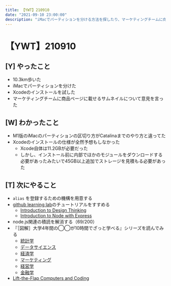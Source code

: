 ```yaml
---
title: 【YWT】210910
date: "2021-09-10 23:00:00"
description: "iMacでパーティションを分ける方法を探したり、マーケティングチームに向けて意見を言ったりした"
---
```


# 【YWT】210910

## [Y] やったこと

- 10.3km歩いた
- iMacでパーティションを分けた
- Xcodeのインストールを試した
- マーケティングチームに商品ページに載せるサムネイルについて意見を言った

## [W] わかったこと

- M1版のiMacのパーティションの区切り方がCatalinaまでのやり方と違ってた
- Xcodeのインストールの仕様が全然予想もしなかった
  - Xcode自体は11.2GBが必要だった
  - しかし、インストール前に内部でほかのモジュールをダウンロードする必要があったみたいで45GB以上追加でストレージを見積もる必要があった

## [T] 次にやること

- `alias` を登録するための機構を用意する
- [github learning lab](https://lab.github.com/githubtraining)のチュートリアルをすすめる
  - [Introduction to Design Thinking](https://lab.github.com/githubtraining/introduction-to-design-thinking)
  - [Introduction to Node with Express](https://lab.github.com/everydeveloper/introduction-to-node-with-express)
- node.js関連の積読を解消する（69/200）
- 『［図解］大学4年間の◯◯が10時間でざっと学べる』シリーズを読んでみる
  - [統計学](https://www.amazon.co.jp/dp/B07PXB4NN9)
  - [データサイエンス](https://www.amazon.co.jp/dp/B07XNW3TQM)
  - [経済学](https://www.amazon.co.jp/dp/B01KNLFHH6)
  - [マーケティング](https://www.amazon.co.jp/dp/B07BNC2SV3)
  - [経営学](https://www.amazon.co.jp/dp/B071SKDF3L)
  - [金融学](https://www.amazon.co.jp/dp/B07BB6Z7FW)
- [Lift-the-Flap Computers and Coding](https://www.amazon.co.jp/dp/1409591514)
